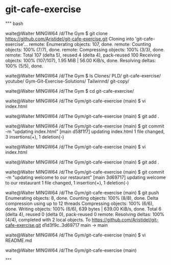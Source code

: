 # git-cafe-exercise

"""
bash


walte@Walter MINGW64 /d/The Gym
$ git clone https://github.com/AristideI/git-cafe-exercise.git
Cloning into 'git-cafe-exercise'...
remote: Enumerating objects: 107, done.
remote: Counting objects: 100% (7/7), done.
remote: Compressing objects: 100% (3/3), done.
remote: Total 107 (delta 5), reused 4 (delta 4), pack-reused 100
Receiving objects: 100% (107/107), 1.95 MiB | 56.00 KiB/s, done.
Resolving deltas: 100% (5/5), done.

walte@Walter MINGW64 /d/The Gym
$ ls
Clones/                      PLD/        git-cafe-exercise/  youtube/
Gym-Git-Exercise-Solutions/  Tailwinnd/  git-copy/

walte@Walter MINGW64 /d/The Gym
$ cd git-cafe-exercise/

walte@Walter MINGW64 /d/The Gym/git-cafe-exercise (main)
$ vi index.html

walte@Walter MINGW64 /d/The Gym/git-cafe-exercise (main)
$ git add .

walte@Walter MINGW64 /d/The Gym/git-cafe-exercise (main)
$ git commit -m "updating index.html"
[main d58f1f7] updating index.html
 1 file changed, 3 insertions(+), 1 deletion(-)

walte@Walter MINGW64 /d/The Gym/git-cafe-exercise (main)
$ vi index.html

walte@Walter MINGW64 /d/The Gym/git-cafe-exercise (main)
$ git add .

walte@Walter MINGW64 /d/The Gym/git-cafe-exercise (main)
$ git commit -m "updating welcome to our restaurant"
[main 3d69717] updating welcome to our restaurant
 1 file changed, 1 insertion(+), 1 deletion(-)

walte@Walter MINGW64 /d/The Gym/git-cafe-exercise (main)
$ git push
Enumerating objects: 8, done.
Counting objects: 100% (8/8), done.
Delta compression using up to 12 threads
Compressing objects: 100% (6/6), done.
Writing objects: 100% (6/6), 639 bytes | 639.00 KiB/s, done.
Total 6 (delta 4), reused 0 (delta 0), pack-reused 0
remote: Resolving deltas: 100% (4/4), completed with 2 local objects.
To https://github.com/AristideI/git-cafe-exercise.git
   d1d3f9c..3d69717  main -> main

walte@Walter MINGW64 /d/The Gym/git-cafe-exercise (main)
$ vi README.md

walte@Walter MINGW64 /d/The Gym/git-cafe-exercise (main)


"""
